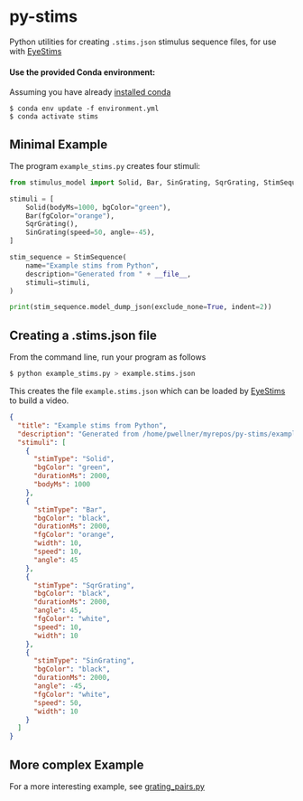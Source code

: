 # py-stims

Python utilities for creating `.stims.json` stimulus sequence files, for use with [EyeStims](https://github.com/upstate-babino-lab/eye-stims/)

#### Use the provided Conda environment:

Assuming you have already [installed conda](https://docs.conda.io/projects/conda/en/stable/user-guide/install/index.html)

```
$ conda env update -f environment.yml
$ conda activate stims
```

## Minimal Example

The program `example_stims.py` creates four stimuli:

```Python
from stimulus_model import Solid, Bar, SinGrating, SqrGrating, StimSequence

stimuli = [
    Solid(bodyMs=1000, bgColor="green"),
    Bar(fgColor="orange"),
    SqrGrating(),
    SinGrating(speed=50, angle=-45),
]

stim_sequence = StimSequence(
    name="Example stims from Python",
    description="Generated from " + __file__,
    stimuli=stimuli,
)

print(stim_sequence.model_dump_json(exclude_none=True, indent=2))
```

## Creating a .stims.json file

From the command line, run your program as follows

```Bash
$ python example_stims.py > example.stims.json
```

This creates the file `example.stims.json` which can be loaded by [EyeStims](https://github.com/upstate-babino-lab/eye-stims) to build a video.

```JSON
{
  "title": "Example stims from Python",
  "description": "Generated from /home/pwellner/myrepos/py-stims/example_stims.py",
  "stimuli": [
    {
      "stimType": "Solid",
      "bgColor": "green",
      "durationMs": 2000,
      "bodyMs": 1000
    },
    {
      "stimType": "Bar",
      "bgColor": "black",
      "durationMs": 2000,
      "fgColor": "orange",
      "width": 10,
      "speed": 10,
      "angle": 45
    },
    {
      "stimType": "SqrGrating",
      "bgColor": "black",
      "durationMs": 2000,
      "angle": 45,
      "fgColor": "white",
      "speed": 10,
      "width": 10
    },
    {
      "stimType": "SinGrating",
      "bgColor": "black",
      "durationMs": 2000,
      "angle": -45,
      "fgColor": "white",
      "speed": 50,
      "width": 10
    }
  ]
}
```

## More complex Example

For a more interesting example, see [grating_pairs.py](grating_pairs.py)
